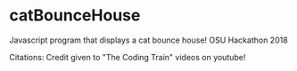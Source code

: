 # catBounceHouse
Javascript program that displays a cat bounce house!
OSU Hackathon 2018 

Citations:
Credit given to "The Coding Train" videos on youtube! 








